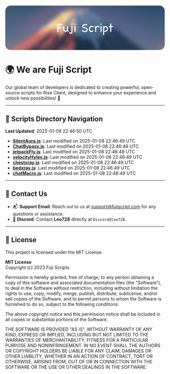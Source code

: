 ![Banner](.github/b.webp)

# 🌍 **We are Fuji Script**

Our global team of developers is dedicated to creating powerful, open-source scripts for Rise Client, designed to enhance your experience and unlock new possibilities! 🌟

---
<!-- SCRIPTS_NAVIGATION_START -->
## 📂 **Scripts Directory Navigation**

**Last Updated**: 2025-01-08 22:46:50 UTC

- **[SilentAura.js](scripts/SilentAura.js)**: Last modified on 2025-01-08 22:46:49 UTC
- **[ChatBypass.js](scripts/ChatBypass.js)**: Last modified on 2025-01-08 22:46:49 UTC
- **[jetpackFly.js](scripts/jetpackFly.js)**: Last modified on 2025-01-08 22:46:49 UTC
- **[velocityHylex.js](scripts/velocityHylex.js)**: Last modified on 2025-01-08 22:46:49 UTC
- **[chestxray.js](scripts/chestxray.js)**: Last modified on 2025-01-08 22:46:49 UTC
- **[bedxray.js](scripts/bedxray.js)**: Last modified on 2025-01-08 22:46:49 UTC
- **[chatMacro.js](scripts/chatMacro.js)**: Last modified on 2025-01-08 22:46:49 UTC

<!-- SCRIPTS_NAVIGATION_END -->

---

## 💬 **Contact Us**  
- 📬 **Support Email**: Reach out to us at [support@fujiscript.com](mailto:support@fujiscript.com) for any questions or assistance.  
- 💬 **Discord**: Contact **Leo728** directly at `Discord@leo728`.

---

## 📜 **License**

This project is licensed under the MIT License.  

**MIT License**  
Copyright (c) 2023 Fuji Scripts  

Permission is hereby granted, free of charge, to any person obtaining a copy of this software and associated documentation files (the "Software"), to deal in the Software without restriction, including without limitation the rights to use, copy, modify, merge, publish, distribute, sublicense, and/or sell copies of the Software, and to permit persons to whom the Software is furnished to do so, subject to the following conditions:  

The above copyright notice and this permission notice shall be included in all copies or substantial portions of the Software.  

THE SOFTWARE IS PROVIDED "AS IS", WITHOUT WARRANTY OF ANY KIND, EXPRESS OR IMPLIED, INCLUDING BUT NOT LIMITED TO THE WARRANTIES OF MERCHANTABILITY, FITNESS FOR A PARTICULAR PURPOSE AND NONINFRINGEMENT. IN NO EVENT SHALL THE AUTHORS OR COPYRIGHT HOLDERS BE LIABLE FOR ANY CLAIM, DAMAGES OR OTHER LIABILITY, WHETHER IN AN ACTION OF CONTRACT, TORT OR OTHERWISE, ARISING FROM, OUT OF OR IN CONNECTION WITH THE SOFTWARE OR THE USE OR OTHER DEALINGS IN THE SOFTWARE.  
